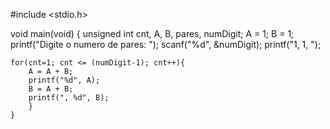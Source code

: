 #include <stdio.h>

void main(void)
{
    unsigned int cnt, A, B, pares, numDigit;
    A = 1;
    B = 1;
    printf("Digite o numero de pares: ");
    scanf("%d", &numDigit);
    printf("1, 1, ");
    
    for(cnt=1; cnt <= (numDigit-1); cnt++){
        A = A + B;
        printf("%d", A);
        B = A + B;
        printf(", %d", B);
        }
    }
